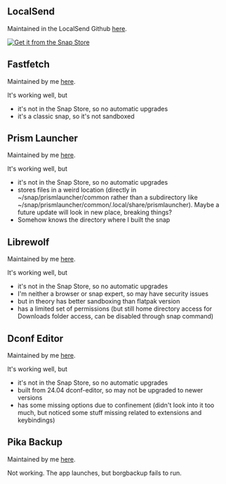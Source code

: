 ## LocalSend

Maintained in the LocalSend Github [here](https://github.com/localsend/snap).

[![Get it from the Snap Store](https://snapcraft.io/static/images/badges/en/snap-store-black.svg)](https://snapcraft.io/localsend)

## Fastfetch

Maintained by me [here](https://github.com/thatLeaflet/fastfetch-snap).

It's working well, but
* it's not in the Snap Store, so no automatic upgrades
* it's a classic snap, so it's not sandboxed

## Prism Launcher

Maintained by me [here](https://github.com/thatLeaflet/prismlauncher-snap).

It's working well, but
* it's not in the Snap Store, so no automatic upgrades
* stores files in a weird location (directly in ~/snap/prismlauncher/common rather than a subdirectory like ~/snap/prismlauncher/common/.local/share/prismlauncher). Maybe a future update will look in new place, breaking things?
* Somehow knows the directory where I built the snap

## Librewolf

Maintained by me [here](https://github.com/thatLeaflet/librewolf-snap).

It's working well, but
* it's not in the Snap Store, so no automatic upgrades
*  I'm neither a browser or snap expert, so may have security issues
  * but in theory has better sandboxing than flatpak version
* has a limited set of permissions (but still home directory access for Downloads folder access, can be disabled through snap command)

## Dconf Editor

Maintained by me [here](https://github.com/thatLeaflet/dconf-editor-snap).

It's working well, but
* it's not in the Snap Store, so no automatic upgrades
* built from 24.04 dconf-editor, so may not be upgraded to newer versions
* has some missing options due to confinement (didn't look into it too much, but noticed some stuff missing related to extensions and keybindings)

## Pika Backup

Maintained by me [here](https://github.com/thatLeaflet/pika-backup-snap).

Not working. The app launches, but borgbackup fails to run.
